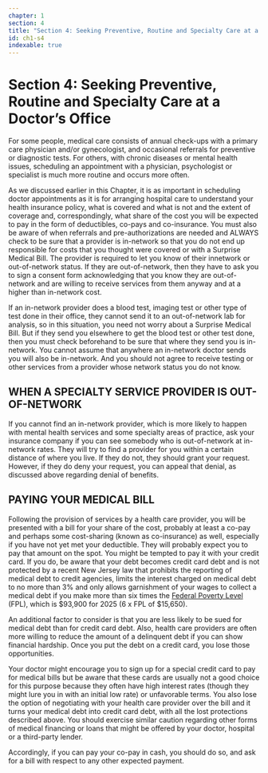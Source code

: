 ```yaml
---
chapter: 1
section: 4
title: "Section 4: Seeking Preventive, Routine and Specialty Care at a Doctor’s Office"
id: ch1-s4
indexable: true
---
```


# Section 4: Seeking Preventive, Routine and Specialty Care at a Doctor’s Office

For some people, medical care consists of annual check-ups with a primary care physician and/or gynecologist, and occasional referrals for preventive or diagnostic tests. For others, with chronic diseases or mental health issues, scheduling an appointment with a physician, psychologist or specialist is much more routine and occurs more often.

As we discussed earlier in this Chapter, it is as important in scheduling doctor appointments as it is for arranging hospital care to understand your health insurance policy, what is covered and what is not and the extent of coverage and, correspondingly, what share of the cost you will be expected to pay in the form of deductibles, co-pays and co-insurance. You must also be aware of when referrals and pre-authorizations are needed and ALWAYS check to be sure that a provider is in-network so that you do not end up responsible for costs that you thought were covered or with a Surprise Medical Bill. The provider is required to let you know of their innetwork or out-of-network status. If they are out-of-network, then they have to ask you to sign a consent form acknowledging that you know they are out-of-network and are willing to receive services from them anyway and at a higher than in-network cost.

If an in-network provider does a blood test, imaging test or other type of test done in their office, they cannot send it to an out-of-network lab for analysis, so in this situation, you need not worry about a Surprise Medical Bill. But if they send you elsewhere to get the blood test or other test done, then you must check beforehand to be sure that where they send you is in-network. You cannot assume that anywhere an in-network doctor sends you will also be in-network. And you should not agree to receive testing or other services from a provider whose network status you do not know.

## WHEN A SPECIALTY SERVICE PROVIDER IS OUT-OF-NETWORK

If you cannot find an in-network provider, which is more likely to happen with mental health services and some specialty areas of practice, ask your insurance company if you can see somebody who is out-of-network at in-network rates. They will try to find a provider for you within a certain distance of where you live. If they do not, they should grant your request. However, if they do deny your request, you can appeal that denial, as discussed above regarding denial of benefits.

## PAYING YOUR MEDICAL BILL

Following the provision of services by a health care provider, you will be presented with a bill for your share of the cost, probably at least a co-pay and perhaps some cost-sharing (known as co-insurance) as well, especially if you have not yet met your deductible. They will probably expect you to pay that amount on the spot. You might be tempted to pay it with your credit card. If you do, be aware that your debt becomes credit card debt and is not protected by a recent New Jersey law that prohibits the reporting of medical debt to credit agencies, limits the interest charged on medical debt to no more than 3% and only allows garnishment of your wages to collect a medical debt if you make more than six times the [Federal Poverty Level](https://aspe.hhs.gov/topics/poverty-economic-mobility/poverty-guidelines) (FPL), which is $93,900 for 2025 (6 x FPL of $15,650).

An additional factor to consider is that you are less likely to be sued for medical debt than for credit card debt. Also, health care providers are often more willing to reduce the amount of a delinquent debt if you can show financial hardship. Once you put the debt on a credit card, you lose those opportunities.

Your doctor might encourage you to sign up for a special credit card to pay for medical bills but be aware that these cards are usually not a good choice for this purpose because they often have high interest rates (though they might lure you in with an initial low rate) or unfavorable terms. You also lose the option of negotiating with your health care provider over the bill and it turns your medical debt into credit card debt, with all the lost protections described above. You should exercise similar caution regarding other forms of medical financing or loans that might be offered by your doctor, hospital or a third-party lender.

Accordingly, if you can pay your co-pay in cash, you should do so, and ask for a bill with respect to any other expected payment.
